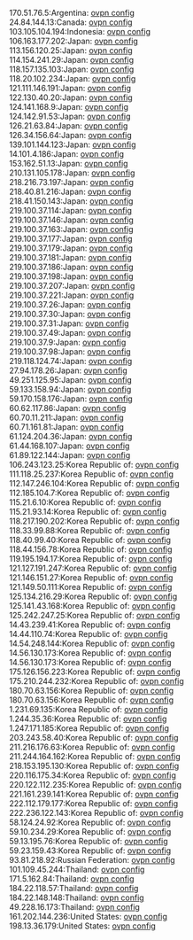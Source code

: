 170.51.76.5:Argentina: [ovpn config](vpn/170_51_76_5.ovpn)  
24.84.144.13:Canada: [ovpn config](vpn/24_84_144_13.ovpn)  
103.105.104.194:Indonesia: [ovpn config](vpn/103_105_104_194.ovpn)  
106.163.177.202:Japan: [ovpn config](vpn/106_163_177_202.ovpn)  
113.156.120.25:Japan: [ovpn config](vpn/113_156_120_25.ovpn)  
114.154.241.29:Japan: [ovpn config](vpn/114_154_241_29.ovpn)  
118.157.135.103:Japan: [ovpn config](vpn/118_157_135_103.ovpn)  
118.20.102.234:Japan: [ovpn config](vpn/118_20_102_234.ovpn)  
121.111.146.191:Japan: [ovpn config](vpn/121_111_146_191.ovpn)  
122.130.40.20:Japan: [ovpn config](vpn/122_130_40_20.ovpn)  
124.141.168.9:Japan: [ovpn config](vpn/124_141_168_9.ovpn)  
124.142.91.53:Japan: [ovpn config](vpn/124_142_91_53.ovpn)  
126.21.63.84:Japan: [ovpn config](vpn/126_21_63_84.ovpn)  
126.34.156.64:Japan: [ovpn config](vpn/126_34_156_64.ovpn)  
139.101.144.123:Japan: [ovpn config](vpn/139_101_144_123.ovpn)  
14.101.4.186:Japan: [ovpn config](vpn/14_101_4_186.ovpn)  
153.162.51.13:Japan: [ovpn config](vpn/153_162_51_13.ovpn)  
210.131.105.178:Japan: [ovpn config](vpn/210_131_105_178.ovpn)  
218.216.73.197:Japan: [ovpn config](vpn/218_216_73_197.ovpn)  
218.40.81.216:Japan: [ovpn config](vpn/218_40_81_216.ovpn)  
218.41.150.143:Japan: [ovpn config](vpn/218_41_150_143.ovpn)  
219.100.37.114:Japan: [ovpn config](vpn/219_100_37_114.ovpn)  
219.100.37.146:Japan: [ovpn config](vpn/219_100_37_146.ovpn)  
219.100.37.163:Japan: [ovpn config](vpn/219_100_37_163.ovpn)  
219.100.37.177:Japan: [ovpn config](vpn/219_100_37_177.ovpn)  
219.100.37.179:Japan: [ovpn config](vpn/219_100_37_179.ovpn)  
219.100.37.181:Japan: [ovpn config](vpn/219_100_37_181.ovpn)  
219.100.37.186:Japan: [ovpn config](vpn/219_100_37_186.ovpn)  
219.100.37.198:Japan: [ovpn config](vpn/219_100_37_198.ovpn)  
219.100.37.207:Japan: [ovpn config](vpn/219_100_37_207.ovpn)  
219.100.37.221:Japan: [ovpn config](vpn/219_100_37_221.ovpn)  
219.100.37.26:Japan: [ovpn config](vpn/219_100_37_26.ovpn)  
219.100.37.30:Japan: [ovpn config](vpn/219_100_37_30.ovpn)  
219.100.37.31:Japan: [ovpn config](vpn/219_100_37_31.ovpn)  
219.100.37.49:Japan: [ovpn config](vpn/219_100_37_49.ovpn)  
219.100.37.9:Japan: [ovpn config](vpn/219_100_37_9.ovpn)  
219.100.37.98:Japan: [ovpn config](vpn/219_100_37_98.ovpn)  
219.118.124.74:Japan: [ovpn config](vpn/219_118_124_74.ovpn)  
27.94.178.26:Japan: [ovpn config](vpn/27_94_178_26.ovpn)  
49.251.125.95:Japan: [ovpn config](vpn/49_251_125_95.ovpn)  
59.133.158.94:Japan: [ovpn config](vpn/59_133_158_94.ovpn)  
59.170.158.176:Japan: [ovpn config](vpn/59_170_158_176.ovpn)  
60.62.117.86:Japan: [ovpn config](vpn/60_62_117_86.ovpn)  
60.70.11.211:Japan: [ovpn config](vpn/60_70_11_211.ovpn)  
60.71.161.81:Japan: [ovpn config](vpn/60_71_161_81.ovpn)  
61.124.204.36:Japan: [ovpn config](vpn/61_124_204_36.ovpn)  
61.44.168.107:Japan: [ovpn config](vpn/61_44_168_107.ovpn)  
61.89.122.144:Japan: [ovpn config](vpn/61_89_122_144.ovpn)  
106.243.123.25:Korea Republic of: [ovpn config](vpn/106_243_123_25.ovpn)  
111.118.25.237:Korea Republic of: [ovpn config](vpn/111_118_25_237.ovpn)  
112.147.246.104:Korea Republic of: [ovpn config](vpn/112_147_246_104.ovpn)  
112.185.104.7:Korea Republic of: [ovpn config](vpn/112_185_104_7.ovpn)  
115.21.6.10:Korea Republic of: [ovpn config](vpn/115_21_6_10.ovpn)  
115.21.93.14:Korea Republic of: [ovpn config](vpn/115_21_93_14.ovpn)  
118.217.190.202:Korea Republic of: [ovpn config](vpn/118_217_190_202.ovpn)  
118.33.99.88:Korea Republic of: [ovpn config](vpn/118_33_99_88.ovpn)  
118.40.99.40:Korea Republic of: [ovpn config](vpn/118_40_99_40.ovpn)  
118.44.156.78:Korea Republic of: [ovpn config](vpn/118_44_156_78.ovpn)  
119.195.194.17:Korea Republic of: [ovpn config](vpn/119_195_194_17.ovpn)  
121.127.191.247:Korea Republic of: [ovpn config](vpn/121_127_191_247.ovpn)  
121.146.151.27:Korea Republic of: [ovpn config](vpn/121_146_151_27.ovpn)  
121.149.50.111:Korea Republic of: [ovpn config](vpn/121_149_50_111.ovpn)  
125.134.216.29:Korea Republic of: [ovpn config](vpn/125_134_216_29.ovpn)  
125.141.43.168:Korea Republic of: [ovpn config](vpn/125_141_43_168.ovpn)  
125.242.247.25:Korea Republic of: [ovpn config](vpn/125_242_247_25.ovpn)  
14.43.239.41:Korea Republic of: [ovpn config](vpn/14_43_239_41.ovpn)  
14.44.110.74:Korea Republic of: [ovpn config](vpn/14_44_110_74.ovpn)  
14.54.248.144:Korea Republic of: [ovpn config](vpn/14_54_248_144.ovpn)  
14.56.130.173:Korea Republic of: [ovpn config](vpn/14_56_130_173.ovpn)  
14.56.130.173:Korea Republic of: [ovpn config](vpn/14_56_130_173.ovpn)  
175.126.156.223:Korea Republic of: [ovpn config](vpn/175_126_156_223.ovpn)  
175.210.244.232:Korea Republic of: [ovpn config](vpn/175_210_244_232.ovpn)  
180.70.63.156:Korea Republic of: [ovpn config](vpn/180_70_63_156.ovpn)  
180.70.63.156:Korea Republic of: [ovpn config](vpn/180_70_63_156.ovpn)  
1.231.69.135:Korea Republic of: [ovpn config](vpn/1_231_69_135.ovpn)  
1.244.35.36:Korea Republic of: [ovpn config](vpn/1_244_35_36.ovpn)  
1.247.171.185:Korea Republic of: [ovpn config](vpn/1_247_171_185.ovpn)  
203.243.58.40:Korea Republic of: [ovpn config](vpn/203_243_58_40.ovpn)  
211.216.176.63:Korea Republic of: [ovpn config](vpn/211_216_176_63.ovpn)  
211.244.164.162:Korea Republic of: [ovpn config](vpn/211_244_164_162.ovpn)  
218.153.195.130:Korea Republic of: [ovpn config](vpn/218_153_195_130.ovpn)  
220.116.175.34:Korea Republic of: [ovpn config](vpn/220_116_175_34.ovpn)  
220.122.112.235:Korea Republic of: [ovpn config](vpn/220_122_112_235.ovpn)  
221.161.239.141:Korea Republic of: [ovpn config](vpn/221_161_239_141.ovpn)  
222.112.179.177:Korea Republic of: [ovpn config](vpn/222_112_179_177.ovpn)  
222.236.122.143:Korea Republic of: [ovpn config](vpn/222_236_122_143.ovpn)  
58.124.24.92:Korea Republic of: [ovpn config](vpn/58_124_24_92.ovpn)  
59.10.234.29:Korea Republic of: [ovpn config](vpn/59_10_234_29.ovpn)  
59.13.195.76:Korea Republic of: [ovpn config](vpn/59_13_195_76.ovpn)  
59.23.159.43:Korea Republic of: [ovpn config](vpn/59_23_159_43.ovpn)  
93.81.218.92:Russian Federation: [ovpn config](vpn/93_81_218_92.ovpn)  
101.109.45.244:Thailand: [ovpn config](vpn/101_109_45_244.ovpn)  
171.5.162.84:Thailand: [ovpn config](vpn/171_5_162_84.ovpn)  
184.22.118.57:Thailand: [ovpn config](vpn/184_22_118_57.ovpn)  
184.22.148.148:Thailand: [ovpn config](vpn/184_22_148_148.ovpn)  
49.228.16.173:Thailand: [ovpn config](vpn/49_228_16_173.ovpn)  
161.202.144.236:United States: [ovpn config](vpn/161_202_144_236.ovpn)  
198.13.36.179:United States: [ovpn config](vpn/198_13_36_179.ovpn)  
